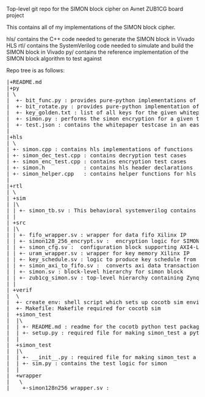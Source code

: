Top-level git repo for the SIMON block cipher on Avnet ZUB1CG board project

This contains all of my implementations of the SIMON block cipher.

hls/ contains the C++ code needed to generate the SIMON block in Vivado HLS
rtl/ contains the SystemVerilog code needed to simulate and build the SIMON block in Vivado
py/ contains the reference implementation of the SIMON block algorithm to test against


Repo tree is as follows:

<pre>
|+README.md
|+py
| \
|  +- bit_func.py : provides pure-python implementations of XOR, and bit-wise AND
|  +- bit_rotate.py : provides pure-python implementation of rotate left and rotate right ( with wrap-around ) using easy-to-type hex
|  +- key_golden.txt : list of all keys for the given whitepaper initial key
|  +- simon.py : performs the simon encryption for a given test case
|  +- test.json : contains the whitepaper testcase in an easily extensible format
|
|+hls
| \
| +- simon.cpp : contains hls implementations of functions
| +- simon_dec_test.cpp : contains decryption test cases
| +- simon_enc_test.cpp : contains encryption test cases
| +- simon.h            : contains hls header declarations
| +- simon_helper.cpp   : contains helper functions for hls implementation
|
|+rtl
| \
| +sim
| |\
| | +- simon_tb.sv : This behavioral systemverilog contains the simulation for a test in Xilinx Vivado simulator
| |
| +src
| |\
| | +- fifo_wrapper.sv : wrapper for data fifo Xilinx IP
| | +- simon128_256_encrypt.sv :  encryption logic for SIMON block
| | +- simon_cfg.sv :  configuration block supporting AXI4-Lite
| | +- uram_wrapper.sv : wrapper for key memory Xilinx IP
| | +- key_schedule.sv : logic to produce key schedule from given initial key
| | +- simon_axi_to_fifo.sv :  converts axi data transactions to data fifo signaling
| | +- simon.sv : block-level hierarchy for simon block
| | +- zub1cg_simon.sv : top-level hierarchy containing Zynq MPSoC IP and design
| |
| +verif
|  \
|  +- create_env: shell script which sets up cocotb sim environtment
|  +- Makefile: Makefile required for cocotb sim
|  +simon_test
|  |\
|  | +- README.md : readme for the cocotb python test package
|  | +- setup.py : required file for making simon_test a python package
|  |
|  +simon_test
|  |\
|  | +- __init__.py : required file for making simon_test a python package
|  | +- sim.py : contains the test logic for simon
|  |
|  +wrapper
|   \
|    +-simon128n256_wrapper.sv : 
</pre>
